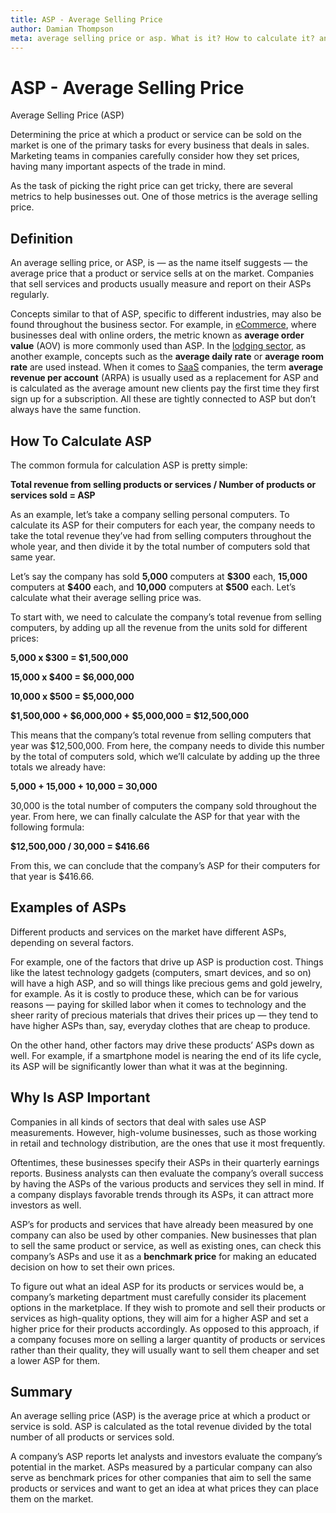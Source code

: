 ```yaml
---
title: ASP - Average Selling Price
author: Damian Thompson
meta: average selling price or asp. What is it? How to calculate it? and why it's important and 
---
```


# ASP - Average Selling Price

Average Selling Price (ASP)

Determining the price at which a product or service can be sold on the market is one of the primary tasks for every business that deals in sales. Marketing teams in companies carefully consider how they set prices, having many important aspects of the trade in mind.

As the task of picking the right price can get tricky, there are several metrics to help businesses out. One of those metrics is the average selling price.

## Definition

An average selling price, or ASP, is — as the name itself suggests — the average price that a product or service sells at on the market. Companies that sell services and products usually measure and report on their ASPs regularly.

Concepts similar to that of ASP, specific to different industries, may also be found throughout the business sector. For example, in [eCommerce](https://www.shopify.com/encyclopedia/what-is-ecommerce), where businesses deal with online orders, the metric known as **average order value** (AOV) is more commonly used than ASP. In the [lodging sector](https://archive.epa.gov/airquality/community/web/html/lodging_sector_addl_info.html), as another example, concepts such as the **average daily rate** or **average room rate** are used instead. When it comes to [SaaS](https://azure.microsoft.com/en-us/overview/what-is-saas/) companies, the term **average revenue per account** (ARPA) is usually used as a replacement for ASP and is calculated as the average amount new clients pay the first time they first sign up for a subscription. All these are tightly connected to ASP but don’t always have the same function.

## How To Calculate ASP

The common formula for calculation ASP is pretty simple:

**Total revenue from selling products or services / Number of products or services sold = ASP**

As an example, let’s take a company selling personal computers. To calculate its ASP for their computers for each year, the company needs to take the total revenue they’ve had from selling computers throughout the whole year, and then divide it by the total number of computers sold that same year.

Let’s say the company has sold **5,000** computers at **\$300** each, **15,000** computers at **\$400** each, and **10,000** computers at **$500** each. Let’s calculate what their average selling price was.

To start with, we need to calculate the company’s total revenue from selling computers, by adding up all the revenue from the units sold for different prices:

**5,000 x \$300 = $1,500,000**

**15,000 x \$400 = $6,000,000**

**10,000 x \$500 = $5,000,000**

**\$1,500,000 + \$6,000,000 + \$5,000,000 = $12,500,000**

This means that the company’s total revenue from selling computers that year was $12,500,000. From here, the company needs to divide this number by the total of computers sold, which we’ll calculate by adding up the three totals we already have:

**5,000 + 15,000 + 10,000 = 30,000**

30,000 is the total number of computers the company sold throughout the year. From here, we can finally calculate the ASP for that year with the following formula:

**\$12,500,000 / 30,000 = $416.66**

From this, we can conclude that the company’s ASP for their computers for that year is $416.66.

## Examples of ASPs

Different products and services on the market have different ASPs, depending on several factors.

For example, one of the factors that drive up ASP is production cost. Things like the latest technology gadgets (computers, smart devices, and so on) will have a high ASP, and so will things like precious gems and gold jewelry, for example. As it is costly to produce these, which can be for various reasons — paying for skilled labor when it comes to technology and the sheer rarity of precious materials that drives their prices up — they tend to have higher ASPs than, say, everyday clothes that are cheap to produce.

On the other hand, other factors may drive these products’ ASPs down as well. For example, if a smartphone model is nearing the end of its life cycle, its ASP will be significantly lower than what it was at the beginning.

## Why Is ASP Important

Companies in all kinds of sectors that deal with sales use ASP measurements. However, high-volume businesses, such as those working in retail and technology distribution, are the ones that use it most frequently.

Oftentimes, these businesses specify their ASPs in their quarterly earnings reports. Business analysts can then evaluate the company’s overall success by having the ASPs of the various products and services they sell in mind. If a company displays favorable trends through its ASPs, it can attract more investors as well.

ASP’s for products and services that have already been measured by one company can also be used by other companies. New businesses that plan to sell the same product or service, as well as existing ones, can check this company’s ASPs and use it as a **benchmark price** for making an educated decision on how to set their own prices.

To figure out what an ideal ASP for its products or services would be, a company’s marketing department must carefully consider its placement options in the marketplace. If they wish to promote and sell their products or services as high-quality options, they will aim for a higher ASP and set a higher price for their products accordingly. As opposed to this approach, if a company focuses more on selling a larger quantity of products or services rather than their quality, they will usually want to sell them cheaper and set a lower ASP for them.

## Summary

An average selling price (ASP) is the average price at which a product or service is sold. ASP is calculated as the total revenue divided by the total number of all products or services sold.

A company’s ASP reports let analysts and investors evaluate the company’s potential in the market. ASPs measured by a particular company can also serve as benchmark prices for other companies that aim to sell the same products or services and want to get an idea at what prices they can place them on the market.